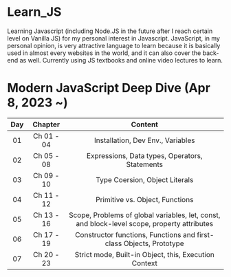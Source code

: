 # Learn_JS

Learning Javascript (including Node.JS in the future after I reach certain level on Vanilla JS) for my personal interest in Javascript.
JavaScript, in my personal opinion, is very attractive language to learn because it is basically used in almost every websites in the world, and it can also cover the back-end as well. 
Currently using JS textbooks and online video lectures to learn.

# Modern JavaScript Deep Dive (Apr 8, 2023 ~)

| Day      | Chapter | Content     |
| :---:        |    :----:   |         :---: |
| 01      | Ch 01 - 04       | Installation, Dev Env., Variables   |
| 02      | Ch 05 - 08       | Expressions, Data types, Operators, Statements   |
| 03      | Ch 09 - 10       | Type Coersion, Object Literals |
| 04      | Ch 11 - 12       | Primitive vs. Object, Functions |
| 05      | Ch 13 - 16       | Scope, Problems of global variables, let, const, and block-level scope, property attributes |
| 06      | Ch 17 - 19       | Constructor functions, Functions and first-class Objects, Prototype |
| 07      | Ch 20 - 23       | Strict mode, Built-in Object, this, Execution Context |
